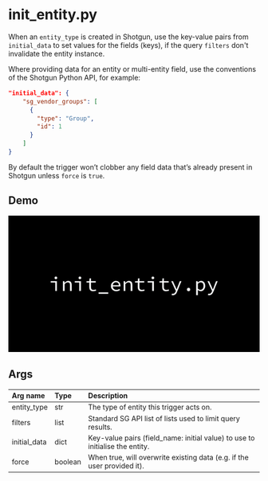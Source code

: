 # init_entity.py

When an `entity_type` is created in Shotgun, use the key-value pairs from
`initial_data` to set values for the fields (keys), if the query `filters` don't
invalidate the entity instance.

Where providing data for an entity or multi-entity field, use the conventions of
the Shotgun Python API, for example:

```json
"initial_data": {
    "sg_vendor_groups": [
      {
        "type": "Group", 
        "id": 1
      }
    ]
}
```

By default the trigger won’t clobber any field data that’s already present in
Shotgun unless `force` is `true`.

## Demo

![](images/studio_trigger_init_entity.gif?raw=true)

## Args

| Arg name     | Type    | Description                                                                  |
| :-           | :-      | :-                                                                           |
| entity_type  | str     | The type of entity this trigger acts on.                                     |
| filters      | list    | Standard SG API list of lists used to limit query results.                   |
| initial_data | dict    | Key-value pairs (field_name: initial value) to use to initialise the entity. |
| force        | boolean | When true, will overwrite existing data (e.g. if the user provided it).      |

